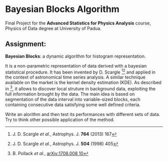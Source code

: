# Bayesian Blocks Algorithm
Final Project for the **Advanced Statistics for Physics Analysis** course, Physics of Data degree at University of Padua.

## Assignment:
**Bayesian Blocks**: a dynamic algorithm for histogram representation.

It is a non-parametric representation of data derived with a bayesian statistical procedure. It has been
invented by D. Scargle [^1][^3] and applied in the context of astronomical time series analysis. A similar
technique available on the market is the kernel density estimation (KDE). As described in [^2], it allows
to discover local struture in background data, exploiting the full information brought by the data.
The main idea is based on segmentation of the data interval into variable-sized blocks, each containing
consecutive data satisfying some well defined criteria.

Write an alorithm and then test its performances with different sets of data.
Try to think other possible application of the method.


[^1]: J. D. Scargle *et al.*, Astrophys. J. **764** (2013) 167  
[^2]: B. Pollack *et al.*, [arXiv:1708.008 10](https://arxiv.org/abs/1708.00810)  
[^3]: J. D. Scargle *et al.*, Astrophys. J. **504** (1998) 405

